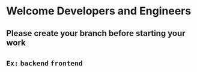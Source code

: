 # Welcome Developers and Engineers
## Please  create your branch before starting your work
`Ex:`  `backend` `frontend`
--
